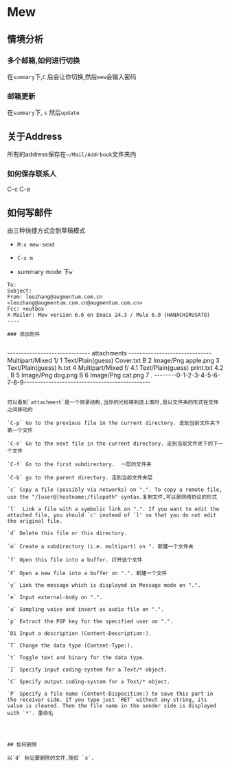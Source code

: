 Mew
===

## 情境分析

### 多个邮箱,如何进行切换

在`summary`下,`C` 后会让你切换,然后`mew`会输入密码

### 邮箱更新

在`summary`下, `s` 然后`update`


## 关于Address

所有的address保存在`~/Mail/Addrbook`文件夹内

### 如何保存联系人

C-c C-a



## 如何写邮件


由三种快捷方式会到草稿模式

- `M-x mew-send`

- `C-x m`

- summary mode 下`w`

```
To:
Subject:
From: leozhang@augmentum.com.cn <leozhang@augmentum.com.cn@augmentum.com.cn>
Fcc: +outbox
X-Mailer: Mew version 6.6 on Emacs 24.3 / Mule 6.0 (HANACHIRUSATO)
----

### 添加附件


```


------------------------------ attachments ------------------------------
      Multipart/Mixed                                           1/
     1  Text/Plain(guess)                                         Cover.txt
B    2  Image/Png                                                 apple.png
     3  Text/Plain(guess)                                         h.txt
     4  Multipart/Mixed                                           f/
     4.1  Text/Plain(guess)                                         print.txt
     4.2                                                            .
B    5  Image/Png                                                 dog.png
B    6  Image/Png                                                 cat.png
     7                                                            .
--------0-1-2-3-4-5-6-7-8-9----------------------------------------------

```

可以看到`attachment`是一个目录结构,当你的光标移到这上面时,是以文件夹的形式在文件之间移动的

`C-p` Go to the previous file in the current directory. 走到当前文件夹下第一个文件

`C-n` Go to the next file in the current directory. 走到当前文件夹下的下一个文件

`C-f` Go to the first subdirectory.  一层的文件夹

`C-b` go to the parent directory. 走到当前文件夹层

`c` Copy a file (possibly via networks) on ".". To copy a remote file, use the "/[user@]hostname:/filepath" syntax.复制文件,可以是网络协议的形式

`l`  Link a file with a symbolic link on ".". If you want to edit the attached file, you should `c' instead of `l' so that you do not edit the original file.

`d` Delete this file or this directory.

`m` Create a subdirectory (i.e. multipart) on ". 新建一个文件夹

`f` Open this file into a buffer. 打开这个文件

`F` Open a new file into a buffer on ".". 新建一个文件

`y` Link the message which is displayed in Message mode on ".".

`e` Input external-body on ".".

`a` Sampling voice and insert as audio file on ".".

`p` Extract the PGP key for the specified user on ".".

`D1 Input a description (Content-Description:).

`T` Change the data type (Content-Type:).

`t` Toggle text and binary for the data type.

`I` Specify input coding-system for a Text/* object.

`C` Specify output coding-system for a Text/* object.

`P` Specify a file name (Content-Disposition:) to save this part in the receiver side. If you type just `RET` without any string, its value is cleared. Then the file name in the sender side is displayed with `*'. 重命名




## 如何删除

以`d` 标记要删除的文件,随后 `x`.
